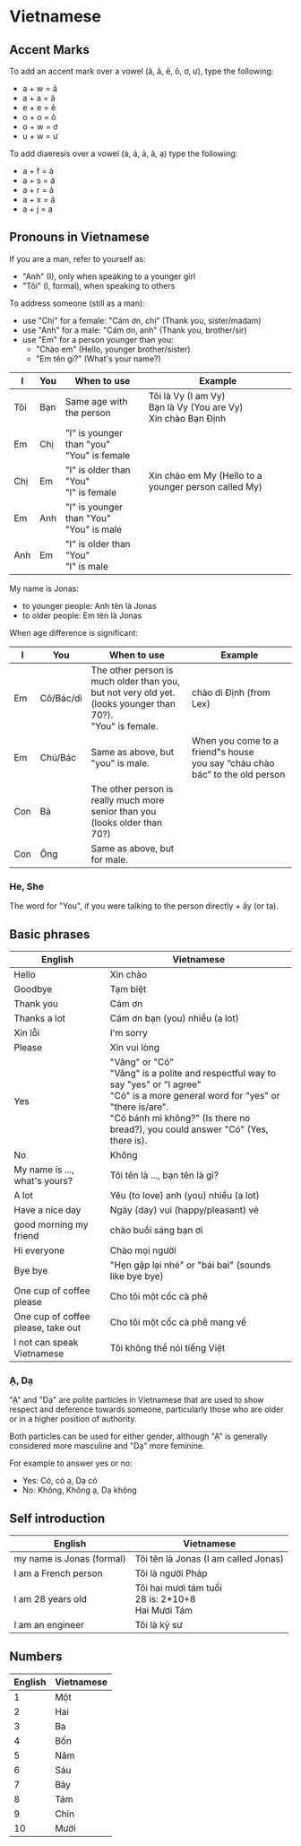 # Vietnamese

## Accent Marks

To add an accent mark over a vowel (â, ă, ê, ô, ơ, ư), type the following:

- a + w = ă
- a + a = â
- e + e = ê
- o + o = ô
- o + w = ơ
- u + w = ư

To add diaeresis over a vowel (à, á, ả, ã, ạ) type the following:

- a + f = à
- a + s = á
- a + r = ả
- a + x = ã
- a + j = ạ

## Pronouns in Vietnamese

If you are a man, refer to yourself as:

- "Anh" (I), only when speaking to a younger girl
- "Tôi" (I, formal), when speaking to others

To address someone (still as a man):

- use "Chị" for a female: "Cám ơn, chị" (Thank you, sister/madam)
- use "Anh" for a male: "Cám ơn, anh" (Thank you, brother/sir)
- use "Em" for a person younger than you:
  - "Chào em" (Hello, younger brother/sister)
  - "Em tên gì?" (What's your name?)

| I   | You | When to use                                  | Example                                                            |
| --- | --- | -------------------------------------------- | ------------------------------------------------------------------ |
| Tôi | Bạn | Same age with the person                     | Tôi là Vy (I am Vy)<br>Bạn là Vy (You are Vy)<br>Xin chào Bạn Định |
| Em  | Chị | "I" is younger than "you"<br>"You" is female |                                                                    |
| Chị | Em  | "I" is older than "You"<br>"I" is female     | Xin chào em My (Hello to a younger person called My)               |
| Em  | Anh | "I" is younger than "You"<br>"You" is male   |
| Anh | Em  | "I" is older than "You"<br>"I" is male       |

My name is Jonas:

- to younger people: Anh tên là Jonas
- to older people: Em tên là Jonas

When age difference is significant:

| I   | You       | When to use                                                                                                        | Example                                                                        |
| --- | --------- | ------------------------------------------------------------------------------------------------------------------ | ------------------------------------------------------------------------------ |
| Em  | Cô/Bác/dì | The other person is much older than you,<br>but not very old yet.<br>(looks younger than 70?).<br>"You" is female. | chào dì Định (from Lex)                                                        |
| Em  | Chú/Bác   | Same as above, but "you" is male.                                                                                  | When you come to a friend"s house<br>you say “cháu chào bác” to the old person |
| Con | Bà        | The other person is really much more<br>senior than you<br>(looks older than 70?)                                  |                                                                                |
| Con | Ông       | Same as above, but for male.                                                                                       |                                                                                |

### He, She

The word for "You", if you were talking to the person directly + ấy (or ta).

## Basic phrases

| English                            | Vietnamese                                                                                                                                                                                                                        |
| ---------------------------------- | --------------------------------------------------------------------------------------------------------------------------------------------------------------------------------------------------------------------------------- |
| Hello                              | Xin chào                                                                                                                                                                                                                          |
| Goodbye                            | Tạm biệt                                                                                                                                                                                                                          |
| Thank you                          | Cảm ơn                                                                                                                                                                                                                            |
| Thanks a lot                       | Cảm ơn bạn (you) nhiều (a lot)                                                                                                                                                                                                    |
| Xin lỗi                            | I'm sorry                                                                                                                                                                                                                         |
| Please                             | Xin vui lòng                                                                                                                                                                                                                      |
| Yes                                | "Vâng" or "Có"<br>"Vâng" is a polite and respectful way to say "yes" or "I agree"<br>"Có" is a more general word for "yes" or "there is/are".<br>"Có bánh mì không?" (Is there no bread?), you could answer "Có" (Yes, there is). |
| No                                 | Không                                                                                                                                                                                                                             |
| My name is ..., what's yours?      | Tôi tên là ..., bạn tên là gì?                                                                                                                                                                                                    |
| A lot                              | Yêu (to love) anh (you) nhiều (a lot)                                                                                                                                                                                             |
| Have a nice day                    | Ngày (day) vui (happy/pleasant) vẻ                                                                                                                                                                                                |
| good morning my friend             | chào buổi sáng bạn ơi                                                                                                                                                                                                             |
| Hi everyone                        | Chào mọi người                                                                                                                                                                                                                    |
| Bye bye                            | "Hẹn gặp lại nhé" or "bái bai" (sounds like bye bye)                                                                                                                                                                              |
| One cup of coffee please           | Cho tôi một cốc cà phê                                                                                                                                                                                                            |
| One cup of coffee please, take out | Cho tôi một cốc cà phê mang về                                                                                                                                                                                                    |
| I not can speak Vietnamese         | Tôi không thể nói tiếng Việt                                                                                                                                                                                                      |

### Ạ, Dạ

"Ạ" and "Dạ" are polite particles in Vietnamese that are used to show respect and deference towards someone, particularly those who are older or in a higher position of authority.

Both particles can be used for either gender, although "Ạ" is generally considered more masculine and "Dạ" more feminine.

For example to answer yes or no:

- Yes: Có, có ạ, Dạ có
- No: Không, Không ạ, Dạ không

## Self introduction

| English                   | Vietnamese                                             |
| ------------------------- | ------------------------------------------------------ |
| my name is Jonas (formal) | Tôi tên là Jonas (I am called Jonas)                   |
| I am a French person      | Tôi là người Pháp                                      |
| I am 28 years old         | Tôi hai mươi tám tuổi<br>28 is: 2*10+8<br>Hai Mươi Tám |
| I am an engineer          | Tôi là kỹ sư                                           |

## Numbers

| English | Vietnamese |
| ------- | ---------- |
| 1       | Một        |
| 2       | Hai        |
| 3       | Ba         |
| 4       | Bốn        |
| 5       | Năm        |
| 6       | Sáu        |
| 7       | Bảy        |
| 8       | Tám        |
| 9       | Chín       |
| 10      | Mười       |
